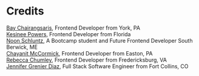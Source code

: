 # Credits

[Bay Chairangsaris](https://github.com/BayLadyCoder), Frontend Developer from York, PA   
[Kesinee Powers](https://github.com/KesineeP), Frontend Developer from Florida   
[Noon Schluntz](https://github.com/Nuanjan), A Bootcamp student and Future Frontend Developer South Berwick, ME   
[Chayanit McCormick](https://github.com/chay-chay), Frontend Developer from Easton, PA   
[Rebecca Chumley](https://github.com/rebeccachumley), Frontend Developer from Fredericksburg, VA   
[Jennifer Grenier Diaz](https://github.com/JAGrenier), Full Stack Software Engineer from Fort Collins, CO   
